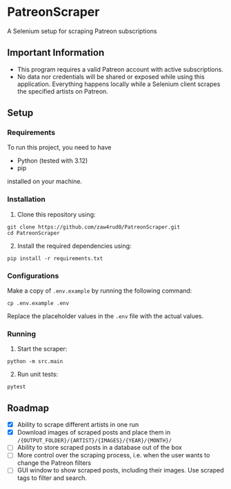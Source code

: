 # PatreonScraper
A Selenium setup for scraping Patreon subscriptions

## Important Information

- This program requires a valid Patreon account with active subscriptions.
- No data nor credentials will be shared or exposed while using this application. Everything 
happens locally while a Selenium client scrapes the specified artists on Patreon.

## Setup

### Requirements

To run this project, you need to have
- Python (tested with 3.12)
- pip

installed on your machine.

### Installation

1. Clone this repository using:
```
git clone https://github.com/zaw4rud0/PatreonScraper.git
cd PatreonScraper
```
2. Install the required dependencies using:
```
pip install -r requirements.txt
```

### Configurations

Make a copy of `.env.example` by running the following command:
```
cp .env.example .env
```
Replace the placeholder values in the `.env` file with the actual values.

### Running

1. Start the scraper:
```
python -m src.main
```
2. Run unit tests:
```
pytest
```

## Roadmap

- [x] Ability to scrape different artists in one run
- [x] Download images of scraped posts and place them in `/{OUTPUT_FOLDER}/{ARTIST}/{IMAGES}/{YEAR}/{MONTH}/`
- [ ] Ability to store scraped posts in a database out of the box
- [ ] More control over the scraping process, i.e. when the user wants to change the Patreon filters
- [ ] GUI window to show scraped posts, including their images. Use scraped tags to filter and search.
